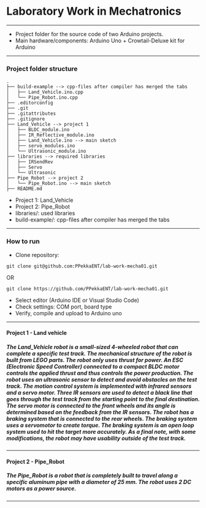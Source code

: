 # Laboratory Work in Mechatronics
-----
- Project folder for the source code of two Arduino projects.<br>
- Main hardware/components: Arduino Uno + Crowtail-Deluxe kit for Arduino
-----
### Project folder structure
```
.
├── build-example --> cpp-files after compiler has merged the tabs
│   ├── Land_Vehicle.ino.cpp
│   └── Pipe_Robot.ino.cpp
├── .editorconfig
├── .git
├── .gitattributes
├── .gitignore
├── Land_Vehicle --> project 1
│   ├── BLDC_module.ino
│   ├── IR_Reflective_module.ino
│   ├── Land_Vehicle.ino --> main sketch
│   ├── servo_modules.ino
│   └── Ultrasonic_module.ino
├── libraries --> required libraries
│   ├── IRSendRev
│   ├── Servo
│   └── Ultrasonic
├── Pipe_Robot --> project 2
│   └── Pipe_Robot.ino --> main sketch
├── README.md

```
- Project 1: Land_Vehicle
- Project 2: Pipe_Robot
- libraries/: used libraries
- build-example/: cpp-files after compiler has merged the tabs
-----
### How to run
- Clone repository:
```
git clone git@github.com:PPekkaENT/lab-work-mecha01.git
```
OR
```
git clone https://github.com/PPekkaENT/lab-work-mecha01.git
```
- Select editor (Arduino IDE or Visual Studio Code)
- Check settings: COM port, board type
- Verify, compile and upload to Arduino uno
-----
#### Project 1 - Land vehicle
<h5>The Land_Vehicle robot is a small-sized 4-wheeled robot that can complete a specific test track. The mechanical structure of the robot is built from LEGO parts. The robot only uses thrust for power. An ESC (Electronic Speed Controller) connected to a compact BLDC motor controls the applied thrust and thus controls the power production. The robot uses an ultrasonic sensor to detect and avoid obstacles on the test track. The motion control system is implemented with infrared sensors and a servo motor. Three IR sensors are used to detect a black line that goes through the test track from the starting point to the final destination. The servo motor is connected to the front wheels and its angle is determined based on the feedback from the IR sensors. The robot has a braking system that is connected to the rear wheels. The braking system uses a servomotor to create torque. The braking system is an open loop system used to hit the target more accurately. As a final note, with some modifications, the robot may have usability outside of the test track.</h5>

-------------
#### Project 2 - Pipe_Robot
<h5>The Pipe_Robot is a robot that is completely built to travel along a specific aluminum pipe with a diameter of 25 mm. The robot uses 2 DC motors as a power source. </h5>

-----
